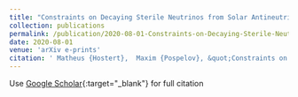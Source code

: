 ```yaml
---
title: "Constraints on Decaying Sterile Neutrinos from Solar Antineutrinos"
collection: publications
permalink: /publication/2020-08-01-Constraints-on-Decaying-Sterile-Neutrinos-from-Solar-Antineutrinos
date: 2020-08-01
venue: 'arXiv e-prints'
citation: ' Matheus {Hostert},  Maxim {Pospelov}, &quot;Constraints on Decaying Sterile Neutrinos from Solar Antineutrinos.&quot; arXiv e-prints, 2020.'
---
```

Use [Google Scholar](https://scholar.google.com/scholar?q=Constraints+on+Decaying+Sterile+Neutrinos+from+Solar+Antineutrinos){:target="_blank"} for full citation